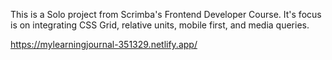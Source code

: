 This is a Solo project from Scrimba's Frontend Developer Course. It's focus is on integrating CSS Grid, relative units, mobile first, and media queries.

https://mylearningjournal-351329.netlify.app/
